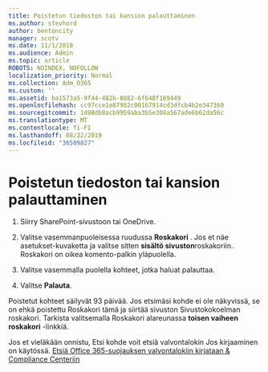 ```yaml
---
title: Poistetun tiedoston tai kansion palauttaminen
ms.author: stevhord
author: bentoncity
manager: scotv
ms.date: 11/1/2018
ms.audience: Admin
ms.topic: article
ROBOTS: NOINDEX, NOFOLLOW
localization_priority: Normal
ms.collection: Adm_O365
ms.custom: ''
ms.assetid: ba1573a5-9f44-482b-8082-6f648f169449
ms.openlocfilehash: cc97cce1e87982c00167914cd3dfcb4b2e347360
ms.sourcegitcommit: 1d98db8acb9959aba3b5e308a567ade6b62da56c
ms.translationtype: MT
ms.contentlocale: fi-FI
ms.lasthandoff: 08/22/2019
ms.locfileid: "36509827"
---
```

# <a name="restore-a-deleted-file-or-folder"></a>Poistetun tiedoston tai kansion palauttaminen

1. Siirry SharePoint-sivustoon tai OneDrive.
    
2. Valitse vasemmanpuoleisessa ruudussa **Roskakori** . Jos et näe asetukset-kuvaketta ja valitse sitten **sisältö sivuston**roskakoriin. Roskakori on oikea komento-palkin yläpuolella.
    
3. Valitse vasemmalla puolella kohteet, jotka haluat palauttaa.
    
4. Valitse **Palauta**.
    
Poistetut kohteet säilyvät 93 päivää. Jos etsimäsi kohde ei ole näkyvissä, se on ehkä poistettu Roskakori tämä ja siirtää sivuston Sivustokokoelman roskakori. Tarkista valitsemalla Roskakori alareunassa **toisen vaiheen roskakori** -linkkiä. 
  
Jos et vieläkään onnistu, Etsi kohde voit etsiä valvontalokin Jos kirjaaminen on käytössä. [Etsiä Office 365-suojauksen valvontalokiin kirjataan &amp; Compliance Centeriin](https://support.office.com/article/0d4d0f35-390b-4518-800e-0c7ec95e946c.aspx)
  

